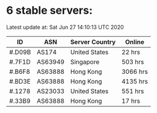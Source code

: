 # 6 stable servers:

Latest update at: Sat Jun 27 14:10:13 UTC 2020

| ID | ASN | Server Country | Online |
| -- | --- | -------------- | ------ |
| #.D09B | AS174 | United States | 22 hrs |
| #.7F1D | AS63949 | Singapore | 503 hrs |
| #.B6F8 | AS63888 | Hong Kong | 3066 hrs |
| #.BD3E | AS63888 | Hong Kong | 4135 hrs |
| #.1278 | AS23033 | United States | 551 hrs |
| #.33B9 | AS63888 | Hong Kong | 17 hrs |

